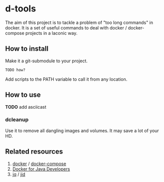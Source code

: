 # d-tools
The aim of this project is to tackle a problem of "too long commands" in docker.
It is a set of useful commands to deal with docker / docker-compose projects in a laconic way.

## How to install

Make it a git-submodule to your project. 

```
TODO how?
```

Add scripts to the PATH variable to call it from any location.

## How to use

**TODO** add asciicast

### dcleanup

Use it to remove all dangling images and volumes. It may save a lot of your HD.

## Related resources

1. [docker](https://docs.docker.com/) / [docker-compose](https://docs.docker.com/compose/)
2. [Docker for Java Developers](https://github.com/docker/labs/tree/master/developer-tools/java/)
3. [jq](https://stedolan.github.io/jq/) / [jid](https://github.com/simeji/jid)
